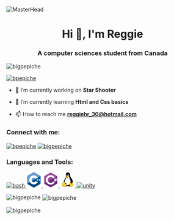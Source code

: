 ![MasterHead](https://i1.sndcdn.com/visuals-000272847459-CpXCO8-original.jpg)
<h1 align="center">Hi 👋, I'm Reggie</h1>
<h3 align="center">A computer sciences student from Canada</h3>

<p align="left"> <img src="https://komarev.com/ghpvc/?username=bigpepiche&label=Profile%20views&color=0e75b6&style=flat" alt="bigpepiche" /> </p>

<p align="left"> <a href="https://twitter.com/bpepiche" target="blank"><img src="https://img.shields.io/twitter/follow/bpepiche?logo=twitter&style=for-the-badge" alt="bpepiche" /></a> </p>

- 🔭 I’m currently working on **Star Shooter**

- 🌱 I’m currently learning **Html and Css basics**

- 📫 How to reach me **reggiehr_30@hotmail.com**

<h3 align="left">Connect with me:</h3>
<p align="left">
<a href="https://twitter.com/bpepiche" target="blank"><img align="center" src="https://raw.githubusercontent.com/rahuldkjain/github-profile-readme-generator/master/src/images/icons/Social/twitter.svg" alt="bpepiche" height="30" width="40" /></a>
<a href="https://stackoverflow.com/users/bigpepiche" target="blank"><img align="center" src="https://raw.githubusercontent.com/rahuldkjain/github-profile-readme-generator/master/src/images/icons/Social/stack-overflow.svg" alt="bigpepiche" height="30" width="40" /></a>
</p>

<h3 align="left">Languages and Tools:</h3>
<p align="left"> <a href="https://www.gnu.org/software/bash/" target="_blank" rel="noreferrer"> <img src="https://www.vectorlogo.zone/logos/gnu_bash/gnu_bash-icon.svg" alt="bash" width="40" height="40"/> </a> <a href="https://www.w3schools.com/cpp/" target="_blank" rel="noreferrer"> <img src="https://raw.githubusercontent.com/devicons/devicon/master/icons/cplusplus/cplusplus-original.svg" alt="cplusplus" width="40" height="40"/> </a> <a href="https://www.w3schools.com/cs/" target="_blank" rel="noreferrer"> <img src="https://raw.githubusercontent.com/devicons/devicon/master/icons/csharp/csharp-original.svg" alt="csharp" width="40" height="40"/> </a> <a href="https://www.linux.org/" target="_blank" rel="noreferrer"> <img src="https://raw.githubusercontent.com/devicons/devicon/master/icons/linux/linux-original.svg" alt="linux" width="40" height="40"/> </a> <a href="https://unity.com/" target="_blank" rel="noreferrer"> <img src="https://www.vectorlogo.zone/logos/unity3d/unity3d-icon.svg" alt="unity" width="40" height="40"/> </a> </p>

<p><img align="left" src="https://github-readme-stats.vercel.app/api/top-langs?username=bigpepiche&show_icons=true&locale=en&layout=compact" alt="bigpepiche" /></p>

<p>&nbsp;<img align="center" src="https://github-readme-stats.vercel.app/api?username=bigpepiche&show_icons=true&locale=en" alt="bigpepiche" /></p>

<p><img align="center" src="https://github-readme-streak-stats.herokuapp.com/?user=bigpepiche&" alt="bigpepiche" /></p>
